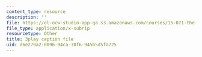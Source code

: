 ```yaml
---
content_type: resource
description: ''
file: https://ol-ocw-studio-app-qa.s3.amazonaws.com/courses/15-071-the-analytics-edge-spring-2017/d6e279a2009694ca30f6945b5d5fa725_FqiB9tmtdSc.srt
file_type: application/x-subrip
resourcetype: Other
title: 3play caption file
uid: d6e279a2-0096-94ca-30f6-945b5d5fa725
---
```

